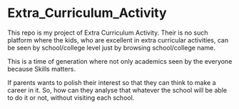 # Extra_Curriculum_Activity
This repo is my project of Extra Curriculum Activity.
Their is no such platform where the kids, who are excellent in extra curricular activities, can be seen by school/college level just by browsing school/college name.

This is a time of generation where not only academics seen by the everyone because Skills matters. 

If parents wants to polish their interest so that they can think to make a career in it. So, how can they analyse that whatever the school will be able to do it or not, without visiting each school.
